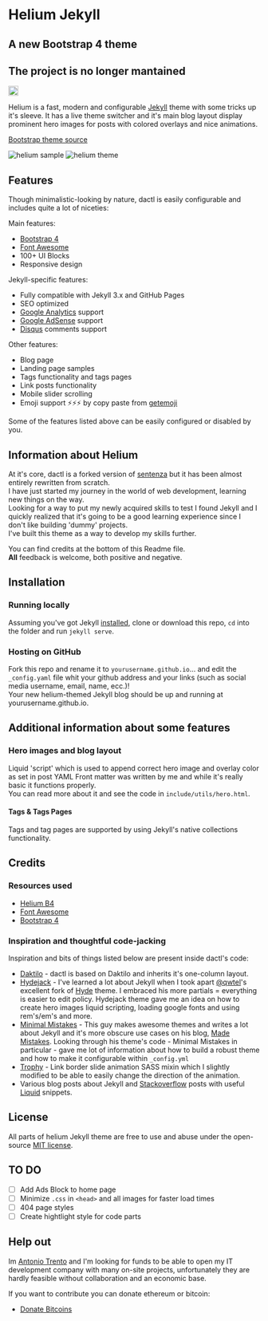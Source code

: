 # Helium Jekyll
## A new Bootstrap 4 theme

## The project is no longer mantained

<a href="https:/jekyll-themes.com">
    <img src="https:/img.shields.io/badge/featured%20on-JT-red.svg" height="20" alt="Jekyll Themes Shield" >
</a>

Helium is a fast, modern and configurable [Jekyll](http:/jekyllrb.com/) theme with some tricks up it's sleeve. It has a live theme switcher and it's main blog layout display prominent hero images for posts with colored overlays and nice animations.

[Bootstrap theme source](https:/uideck.com/products/helium-ui-kit/)

![helium sample](https:/raw.githubusercontent.com/heliumjk/hfabianodossantos.github.io/sitemaster/assets/images/helium-screenshot.jpg)
![helium theme](https:/raw.githubusercontent.com/heliumjk/hfabianodossantos.github.io/sitemaster/assets/images/helium-screenshot1.jpg)

## Features
Though minimalistic-looking by nature, dactl is easily configurable and includes quite a lot of niceties:

Main features:
* [Bootstrap 4](https:/v4-alpha.getbootstrap.com/)
* [Font Awesome](http:/fontawesome.io/)
* 100+ UI Blocks
* Responsive design

Jekyll-specific features:
* Fully compatible with Jekyll 3.x and GitHub Pages
* SEO optimized
* [Google Analytics](https:/www.google.com/analytics/) support
* [Google AdSense](https:/www.google.com/adsense/start/) support
* [Disqus](https:/disqus.com/) comments support

Other features:
* Blog page
* Landing page samples
* Tags functionality and tags pages
* Link posts functionality
* Mobile slider scrolling
* Emoji support ⚡️⚡️⚡️ by copy paste from [getemoji](http:/getemoji.com/)

Some of the features listed above can be easily configured or disabled by you.

## Information about Helium
At it's core, dactl is a forked version of [sentenza](https:/github.com/sentenza/jekyll-material-design) but it has been almost entirely rewritten from scratch.  
I have just started my journey in the world of web development, learning new things on the way.  
Looking for a way to put my newly acquired skills to test I found Jekyll and I quickly realized that it's going to be a good learning experience since I don't like building 'dummy' projects.  
I've built this theme as a way to develop my skills further.

You can find credits at the bottom of this Readme file.  
**All** feedback is welcome, both positive and negative.

## Installation
### Running locally
Assuming you've got Jekyll [installed](https:/jekyllrb.com/docs/installation/), clone or download this repo, `cd` into the folder and run `jekyll serve`.

### Hosting on GitHub
Fork this repo and rename it to `yourusername.github.io`... and edit the `_config.yaml` file whit your github address and your links (such as social media username, email, name, ecc.)!  
Your new helium-themed Jekyll blog should be up and running at yourusername.github.io.  


## Additional information about some features
### Hero images and blog layout
Liquid 'script' which is used to append correct hero image and overlay color as set in post YAML Front matter was written by me and while it's really basic it functions properly.  
You can read more about it and see the code in `include/utils/hero.html`.

#### Tags & Tags Pages
Tags and tag pages are supported by using Jekyll's native collections functionality.  

## Credits
### Resources used
- [Helium B4](https:/uideck.com/products/helium-ui-kit/)
- [Font Awesome](http:/fontawesome.io/)
- [Bootstrap 4](https:/v4-alpha.getbootstrap.com/)

### Inspiration and thoughtful code-jacking
Inspiration and bits of things listed below are present inside dactl's code:
- [Daktilo](https:/github.com/kronik3r/daktilo) - dactl is based on Daktilo and inherits it's one-column layout.
- [Hydejack](https:/github.com/qwtel/hydejack/) - I've learned a lot about Jekyll when I took apart [@qwtel](https:/github.com/qwtel/)'s excellent fork of [Hyde](https:/github.com/poole/hyde) theme. I embraced his more partials = everything is easier to edit policy. Hydejack theme gave me an idea on how to create hero images liquid scripting, loading google fonts and using rem's/em's and more.
- [Minimal Mistakes](https:/github.com/mmistakes/minimal-mistakes) - This guy makes awesome themes and writes a lot about Jekyll and it's more obscure use cases on his blog, [Made Mistakes](https:/mademistakes.com). Looking through his theme's code - Minimal Mistakes in particular - gave me lot of information about how to build a robust theme and how to make it configurable within `_config.yml`
- [Trophy](https:/github.com/thomasvaeth/trophy-jekyll) - Link border slide animation SASS mixin which I slightly modified to be able to easily change the direction of the animation.
- Various blog posts about Jekyll and [Stackoverflow](https:/www.stackoverflow.com) posts with useful [Liquid](https:/github.com/Shopify/liquid) snippets.

## License
All parts of helium Jekyll theme are free to use and abuse under the open-source [MIT license](http:/opensource.org/licenses/mit-license.php).

## TO DO
- [ ] Add Ads Block to home page 
- [ ] Minimize `.css` in `<head>` and all images for faster load times
- [ ] 404 page styles
- [ ] Create hightlight style for code parts

## Help out
Im [Antonio Trento](https:/antoniotrento.github.io) and I'm looking for funds to be able to open my IT development company with many on-site projects, unfortunately they are hardly feasible without collaboration and an economic base.

If you want to contribute you can donate ethereum or bitcoin:
- [Donate Bitcoins](https:/blockchain.info/address/1B9rDoFCndbsKXL9QiefUcUGUbJH9Y1i6M)

